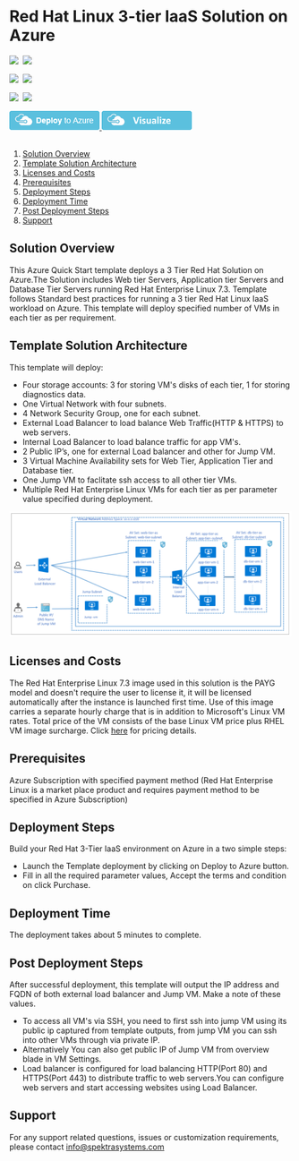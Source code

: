 # Red Hat Linux 3-tier IaaS Solution on Azure 

<IMG SRC="https://azurequickstartsservice.blob.core.windows.net/badges/rhel-3tier-iaas/PublicLastTestDate.svg" />&nbsp;
<IMG SRC="https://azurequickstartsservice.blob.core.windows.net/badges/rhel-3tier-iaas/PublicDeployment.svg" />&nbsp;

<IMG SRC="https://azurequickstartsservice.blob.core.windows.net/badges/rhel-3tier-iaas/FairfaxLastTestDate.svg" />&nbsp;
<IMG SRC="https://azurequickstartsservice.blob.core.windows.net/badges/rhel-3tier-iaas/FairfaxDeployment.svg" />&nbsp;

<IMG SRC="https://azurequickstartsservice.blob.core.windows.net/badges/rhel-3tier-iaas/BestPracticeResult.svg" />&nbsp;
<IMG SRC="https://azurequickstartsservice.blob.core.windows.net/badges/rhel-3tier-iaas/CredScanResult.svg" />&nbsp;

<a href="https://portal.azure.com/#create/Microsoft.Template/uri/https%3A%2F%2Fraw.githubusercontent.com%2FAzure%2Fazure-quickstart-templates%2Fmaster%2Frhel-3tier-iaas%2Fazuredeploy.json" target="_blank">
<img src="https://raw.githubusercontent.com/Azure/azure-quickstart-templates/master/1-CONTRIBUTION-GUIDE/images/deploytoazure.png"/>
</a>
<a href="http://armviz.io/#/?load=https://portal.azure.com/#create/Microsoft.Template/uri/https%3A%2F%2Fraw.githubusercontent.com%2FAzure%2Fazure-quickstart-templates%2Fmaster%2Frhel-3tier-iaas%2Fazuredeploy.json" target="_blank">
<img src="https://raw.githubusercontent.com/Azure/azure-quickstart-templates/master/1-CONTRIBUTION-GUIDE/images/visualizebutton.png"/>
</a> 
<br> <br>
<!-- TOC -->

1. [Solution Overview](#solution-overview)
2. [Template Solution Architecture ](#template-solution-architecture)
3. [Licenses and Costs ](#licenses-and-costs)
4. [Prerequisites](#prerequisites)
5. [Deployment Steps](#deployment-steps)
6. [Deployment Time](#deployment-steps)
7. [Post Deployment Steps](#post-deployment-steps)
8. [Support](#support)

<!-- /TOC -->

## Solution Overview 
This Azure Quick Start template deploys a 3 Tier Red Hat Solution on Azure.The Solution includes Web tier Servers, Application tier Servers and Database Tier Servers running Red Hat Enterprise Linux 7.3. Template follows Standard best practices for running a 3 tier Red Hat Linux IaaS workload on Azure. This template will deploy specified number of VMs in each tier as per requirement. 
 
## Template Solution Architecture 

This template will deploy: 

- Four storage accounts: 3 for storing VM's disks of each tier, 1 for storing diagnostics data.
- One Virtual Network with four subnets.
- 4 Network Security Group, one for each subnet.
- External Load Balancer to load balance Web Traffic(HTTP & HTTPS) to web servers.
- Internal Load Balancer to load balance traffic for app VM's.
- 2 Public IP’s, one for external Load balancer and other for Jump VM. 
- 3 Virtual Machine Availability sets for Web Tier, Application Tier and Database tier.
- One Jump VM to faclitate ssh access to all other tier VMs.
- Multiple Red Hat Enterprise Linux VMs for each tier as per parameter value specified during deployment. 

![Deployment Solution Architecture](https://raw.githubusercontent.com/Azure/azure-quickstart-templates/master/rhel-3tier-iaas/images/architecture.png?raw=true)

## Licenses and Costs 

The Red Hat Enterprise Linux 7.3 image used in this solution is the PAYG model and doesn't require the user to license it, it will be licensed automatically after the instance is launched first time. Use of this image carries a separate hourly charge that is in addition to Microsoft's Linux VM rates. Total price of the VM consists of the base Linux VM price plus RHEL VM image surcharge.  Click [here](https://azure.microsoft.com/en-us/pricing/details/virtual-machines/red-hat/) for pricing details.

## Prerequisites 

Azure Subscription with specified payment method (Red Hat Enterprise Linux is a market place product and requires payment method to be specified in Azure Subscription)

## Deployment Steps  

Build your Red Hat 3-Tier IaaS environment on Azure in a two simple steps:  
- Launch the Template deployment by clicking on Deploy to Azure button. 
- Fill in all the required parameter values, Accept the terms and condition on click Purchase. 

## Deployment Time  

The deployment takes about 5 minutes to complete. 

## Post Deployment Steps 

After successful deployment, this template will output the IP address and FQDN of both external load balancer and Jump VM. Make a note of these values.

- To access all VM's via SSH, you need to first ssh into jump VM using its public ip captured from template outputs, from jump VM you can ssh into other VMs through via private IP.
- Alternatively You can also get public IP of Jump VM from overview blade in VM Settings.
- Load balancer is configured for load balancing HTTP(Port 80) and HTTPS(Port 443) to distribute traffic to web servers.You can configure web servers and start accessing websites using Load Balancer.

## Support 

For any support related questions, issues or customization requirements, please contact info@spektrasystems.com

